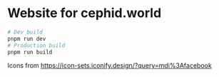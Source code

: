 # Website for cephid.world

```sh
# Dev build
pnpm run dev
# Production build
pnpm run build
```

Icons from https://icon-sets.iconify.design/?query=mdi%3Afacebook
